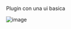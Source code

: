 Plugin con una ui basica

![image](https://github.com/lah310/LahStats/assets/67536045/1513d3c5-71b9-4f3c-9d3f-188693e69af8)
